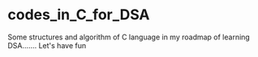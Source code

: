 # codes_in_C_for_DSA
Some structures and algorithm of C  language in my roadmap of learning DSA.......
Let's have fun
